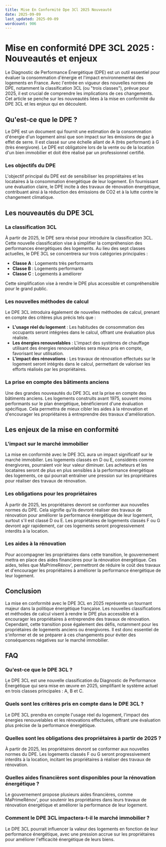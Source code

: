 ```yaml
---
title: Mise En Conformité Dpe 3Cl 2025 Nouveauté
date: 2025-09-09
last_updated: 2025-09-09
wordcount: 906
---
```


# Mise en conformité DPE 3CL 2025 : Nouveautés et enjeux

Le Diagnostic de Performance Énergétique (DPE) est un outil essentiel pour évaluer la consommation d'énergie et l'impact environnemental des logements en France. Avec l'entrée en vigueur des nouvelles normes de DPE, notamment la classification 3CL (ou "trois classes"), prévue pour 2025, il est crucial de comprendre les implications de ces changements. Cet article se penche sur les nouveautés liées à la mise en conformité du DPE 3CL et les enjeux qui en découlent.

## Qu'est-ce que le DPE ?

Le DPE est un document qui fournit une estimation de la consommation d'énergie d'un logement ainsi que son impact sur les émissions de gaz à effet de serre. Il est classé sur une échelle allant de A (très performant) à G (très énergivore). Le DPE est obligatoire lors de la vente ou de la location d'un bien immobilier et doit être réalisé par un professionnel certifié.

### Les objectifs du DPE

L'objectif principal du DPE est de sensibiliser les propriétaires et les locataires à la consommation énergétique de leur logement. En fournissant une évaluation claire, le DPE incite à des travaux de rénovation énergétique, contribuant ainsi à la réduction des émissions de CO2 et à la lutte contre le changement climatique.

## Les nouveautés du DPE 3CL

### La classification 3CL

À partir de 2025, le DPE sera révisé pour introduire la classification 3CL. Cette nouvelle classification vise à simplifier la compréhension des performances énergétiques des logements. Au lieu des sept classes actuelles, le DPE 3CL se concentrera sur trois catégories principales :

- **Classe A** : Logements très performants
- **Classe B** : Logements performants
- **Classe C** : Logements à améliorer

Cette simplification vise à rendre le DPE plus accessible et compréhensible pour le grand public.

### Les nouvelles méthodes de calcul

Le DPE 3CL introduira également de nouvelles méthodes de calcul, prenant en compte des critères plus précis tels que :

- **L'usage réel du logement** : Les habitudes de consommation des occupants seront intégrées dans le calcul, offrant une évaluation plus réaliste.
- **Les énergies renouvelables** : L'impact des systèmes de chauffage utilisant des énergies renouvelables sera mieux pris en compte, favorisant leur utilisation.
- **L'impact des rénovations** : Les travaux de rénovation effectués sur le logement seront intégrés dans le calcul, permettant de valoriser les efforts réalisés par les propriétaires.

### La prise en compte des bâtiments anciens

Une des grandes nouveautés du DPE 3CL est la prise en compte des bâtiments anciens. Les logements construits avant 1975, souvent moins performants sur le plan énergétique, bénéficieront d'une évaluation spécifique. Cela permettra de mieux cibler les aides à la rénovation et d'encourager les propriétaires à entreprendre des travaux d'amélioration.

## Les enjeux de la mise en conformité

### L'impact sur le marché immobilier

La mise en conformité avec le DPE 3CL aura un impact significatif sur le marché immobilier. Les logements classés en D ou E, considérés comme énergivores, pourraient voir leur valeur diminuer. Les acheteurs et les locataires seront de plus en plus sensibles à la performance énergétique des logements, ce qui pourrait entraîner une pression sur les propriétaires pour réaliser des travaux de rénovation.

### Les obligations pour les propriétaires

À partir de 2025, les propriétaires devront se conformer aux nouvelles normes du DPE. Cela signifie qu'ils devront réaliser des travaux de rénovation pour améliorer la performance énergétique de leur logement, surtout s'il est classé D ou E. Les propriétaires de logements classés F ou G devront agir rapidement, car ces logements seront progressivement interdits à la location.

### Les aides à la rénovation

Pour accompagner les propriétaires dans cette transition, le gouvernement mettra en place des aides financières pour la rénovation énergétique. Ces aides, telles que MaPrimeRénov', permettront de réduire le coût des travaux et d'encourager les propriétaires à améliorer la performance énergétique de leur logement.

## Conclusion

La mise en conformité avec le DPE 3CL en 2025 représente un tournant majeur dans la politique énergétique française. Les nouvelles classifications et méthodes de calcul visent à rendre le DPE plus accessible et à encourager les propriétaires à entreprendre des travaux de rénovation. Cependant, cette transition pose également des défis, notamment pour les propriétaires de logements anciens ou énergivores. Il est donc essentiel de s'informer et de se préparer à ces changements pour éviter des conséquences négatives sur le marché immobilier.

## FAQ

### Qu'est-ce que le DPE 3CL ?

Le DPE 3CL est une nouvelle classification du Diagnostic de Performance Énergétique qui sera mise en œuvre en 2025, simplifiant le système actuel en trois classes principales : A, B et C.

### Quels sont les critères pris en compte dans le DPE 3CL ?

Le DPE 3CL prendra en compte l'usage réel du logement, l'impact des énergies renouvelables et les rénovations effectuées, offrant une évaluation plus précise de la performance énergétique.

### Quelles sont les obligations des propriétaires à partir de 2025 ?

À partir de 2025, les propriétaires devront se conformer aux nouvelles normes du DPE. Les logements classés F ou G seront progressivement interdits à la location, incitant les propriétaires à réaliser des travaux de rénovation.

### Quelles aides financières sont disponibles pour la rénovation énergétique ?

Le gouvernement propose plusieurs aides financières, comme MaPrimeRénov', pour soutenir les propriétaires dans leurs travaux de rénovation énergétique et améliorer la performance de leur logement.

### Comment le DPE 3CL impactera-t-il le marché immobilier ?

Le DPE 3CL pourrait influencer la valeur des logements en fonction de leur performance énergétique, avec une pression accrue sur les propriétaires pour améliorer l'efficacité énergétique de leurs biens.